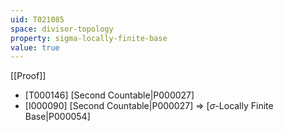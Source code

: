 ```yaml
---
uid: T021085
space: divisor-topology
property: sigma-locally-finite-base
value: true
---
```

[[Proof]]

* [T000146] [Second Countable|P000027]
* [I000090] [Second Countable|P000027] => [$\sigma$-Locally Finite Base|P000054]

